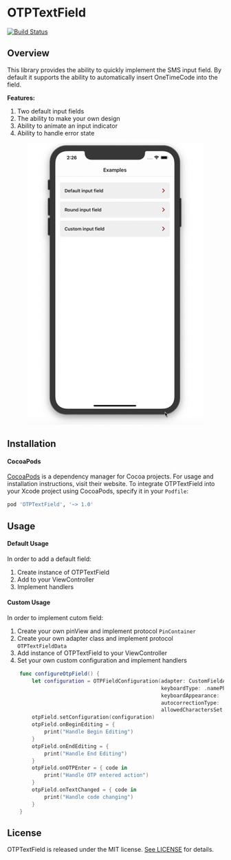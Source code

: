 # OTPTextField

[![Build Status](https://travis-ci.com/fixique/OTPTextField.svg?branch=master)](https://travis-ci.com/fixique/OTPTextField)

## Overview 

This library provides the ability to quickly implement the SMS input field. By default it supports the ability to automatically insert OneTimeCode into the field. 

**Features:**

1. Two default input fields
2. The ability to make your own design
3. Ability to animate an input indicator
4. Ability to handle error state

<p align="center">
	<img src="Images/exampleVideo.gif" />
</p>

## Installation

#### CocoaPods

[CocoaPods](https://cocoapods.org/) is a dependency manager for Cocoa projects. For usage and installation instructions, visit their website. To integrate OTPTextField into your Xcode project using CocoaPods, specify it in your `Podfile`:

```ruby
pod 'OTPTextField', '~> 1.0'
```



## Usage

#### Default Usage 

In order to add a default field: 

1. Create instance of OTPTextField 
2. Add to your ViewController 
3. Implement handlers 

#### Custom Usage 

In order to implement cutom field:

1. Create your own pinView and implement protocol `PinContainer` 
2. Create your own adapter class and implement protocol `OTPTextFieldData`
3. Add instance of OTPTextField to your ViewController 
4. Set your own custom configuration and implement handlers 

```swift
    func configureOtpField() {
        let configuration = OTPFieldConfiguration(adapter: CustomFieldAdapter(),
                                                  keyboardType: .namePhonePad,
                                                  keyboardAppearance: .light,
                                                  autocorrectionType: .no,
                                                  allowedCharactersSet: .alphanumerics)
        otpField.setConfiguration(configuration)
        otpField.onBeginEditing = {
            print("Handle Begin Editing")
        }
        otpField.onEndEditing = {
            print("Handle End Editing")
        }
        otpField.onOTPEnter = { code in
            print("Handle OTP entered action")
        }
        otpField.onTextChanged = { code in
            print("Handle code changing")
        }
    }
```

## License

OTPTextField is released under the MIT license. [See LICENSE](https://github.com/fixique/OTPTextField/blob/master/LICENSE) for details.

 